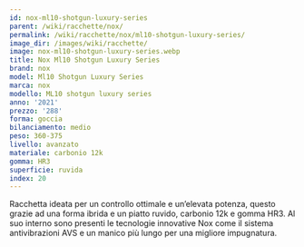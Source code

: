 ```yaml
---
id: nox-ml10-shotgun-luxury-series
parent: /wiki/racchette/nox/
permalink: /wiki/racchette/nox/ml10-shotgun-luxury-series/
image_dir: /images/wiki/racchette/
image: nox-ml10-shotgun-luxury-series.webp
title: Nox Ml10 Shotgun Luxury Series
brand: nox
model: Ml10 Shotgun Luxury Series
marca: nox
modello: ML10 shotgun luxury series
anno: '2021'
prezzo: '288'
forma: goccia
bilanciamento: medio
peso: 360-375
livello: avanzato
materiale: carbonio 12k
gomma: HR3
superficie: ruvida
index: 20
---
```

Racchetta ideata per un controllo ottimale e un’elevata potenza, questo grazie ad una forma ibrida e un piatto ruvido, carbonio 12k e gomma HR3. Al suo interno sono presenti le tecnologie innovative Nox come il sistema antivibrazioni AVS e un manico più lungo per una migliore impugnatura.